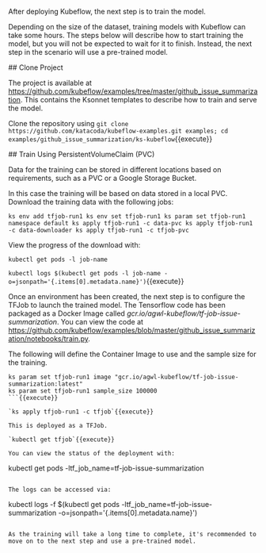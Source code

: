 After deploying Kubeflow, the next step is to train the model.

Depending on the size of the dataset, training models with Kubeflow can take some hours. The steps below will describe how to start training the model, but you will not be expected to wait for it to finish. Instead, the next step in the scenario will use a pre-trained model.

## Clone Project

The project is available at https://github.com/kubeflow/examples/tree/master/github_issue_summarization. This contains the Ksonnet templates to describe how to train and serve the model.

Clone the repository using `git clone https://github.com/katacoda/kubeflow-examples.git examples; cd examples/github_issue_summarization/ks-kubeflow`{{execute}}

## Train Using PersistentVolumeClaim (PVC)

Data for the training can be stored in different locations based on requirements, such as a PVC or a Google Storage Bucket. 

In this case the training will be based on data stored in a local PVC. Download the training data with the following jobs:

`
ks env add tfjob-run1
ks env set tfjob-run1
ks param set tfjob-run1 namespace default
ks apply tfjob-run1 -c data-pvc
ks apply tfjob-run1 -c data-downloader
ks apply tfjob-run1 -c tfjob-pvc
`

View the progress of the download with:

`kubectl get pods -l job-name`

`kubectl logs $(kubectl get pods -l job-name -o=jsonpath='{.items[0].metadata.name}')`{{execute}}

Once an environment has been created, the next step is to configure the TFJob to launch the trained model. The Tensorflow code has been packaged as a Docker Image called _gcr.io/agwl-kubeflow/tf-job-issue-summarization_. You can view the code at https://github.com/kubeflow/examples/blob/master/github_issue_summarization/notebooks/train.py.

The following will define the Container Image to use and the sample size for the training.

```
ks param set tfjob-run1 image "gcr.io/agwl-kubeflow/tf-job-issue-summarization:latest"
ks param set tfjob-run1 sample_size 100000 
```{{execute}}

`ks apply tfjob-run1 -c tfjob`{{execute}}

This is deployed as a TFJob.

`kubectl get tfjob`{{execute}}

You can view the status of the deployment with:

```
kubectl get pods -ltf_job_name=tf-job-issue-summarization
```{{execute}}

The logs can be accessed via:

```
kubectl logs -f $(kubectl get pods -ltf_job_name=tf-job-issue-summarization -o=jsonpath='{.items[0].metadata.name}')
```{{execute}}

As the training will take a long time to complete, it's recommended to move on to the next step and use a pre-trained model.
